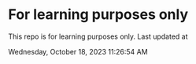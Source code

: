 # For learning purposes only
This repo is for learning purposes only.
Last updated at

Wednesday, October 18, 2023 11:26:54 AM

